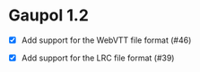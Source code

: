 Gaupol 1.2
==========

* [x] Add support for the WebVTT file format (#46)
* [x] Add support for the LRC file format (#39)

